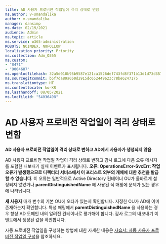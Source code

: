 ```yaml
---
title: AD 사용자 프로비전 작업일이 격리 상태로 변함
ms.author: v-smandalika
author: v-smandalika
manager: dansimp
ms.date: 02/19/2021
audience: Admin
ms.topic: article
ms.service: o365-administration
ROBOTS: NOINDEX, NOFOLLOW
localization_priority: Priority
ms.collection: Adm_O365
ms.custom:
- "8471"
- "9004687"
ms.openlocfilehash: 32a5d010b95b9587e121ca1526def743fd8f371b13d1d73d3578c692839edf19
ms.sourcegitcommit: b5f7da89a650d2915dc652449623c78be6247175
ms.translationtype: HT
ms.contentlocale: ko-KR
ms.lasthandoff: 08/05/2021
ms.locfileid: "54036498"
---
```

# <a name="workday-to-ad-user-provisioning-goes-into-quarantine-state"></a>AD 사용자 프로비전 작업일이 격리 상태로 변함

**AD 사용자 프로비전 작업일이 격리 상태로 변하고 AD에서 사용자가 생성되지 않음**

AD 사용자 프로비전 작업일 작업이 격리 상태로 변하고 감사 로그에 다음 오류 메시지를 포함한 내보내기 실패 이벤트가 표시됩니다. **오류: OperationsError-SvcErr: 작업 오류가 발생했으므로 디렉터리 서비스에서 이 포리스트 외부의 개체에 대한 추천을 발급할 수 없습니다**. 이 오류는 일반적으로 Active Directory 컨테이너 OU가 올바르게 설정되지 않았거나 **parentDistinguishedName** 에 사용된 식 매핑에 문제가 있는 경우에 나타납니다.

**새 사용자** 매개 변수의 기본 OU에 오타가 있는지 확인합니다. 지정한 OU가 AD에 이미 존재하는지 확인합니다. 특성 매핑에서 **parentDistinguishedName** 을 사용하는 경우 항상 AD 도메인 내의 알려진 컨테이너로 평가해야 합니다. 감사 로그의 내보내기 이벤트에서 생성된 값을 확인합니다.

자동 프로비전 작업일을 구성하는 방법에 대한 자세한 내용은 [자습서: 자동 사용자 프로비전 작업일 구성](https://docs.microsoft.com/azure/active-directory/saas-apps/workday-inbound-tutorial)을 참조하세요.

